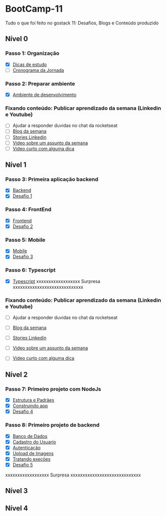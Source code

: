 # BootCamp-11
Tudo o que foi feito no gostack 11: Desafios, Blogs e Conteúdo produzido

## Nível 0
### Passo 1: Organização
- [x] [Dicas de estudo](https://github.com/gislainejessica/BootCamp-11/blob/master/dicas.md)
- [ ] [Cronograma da Jornada ](https://www.notion.so/Cronograma-de-estudos-d3ec0890b55049ffb8e98e4327478250)

### Passo 2: Preparar ambiente
- [x] [Ambiente de desenvolvimento](https://github.com/gislainejessica/BootCamp-11/blob/master/ambiente-dev.md)

### Fixando conteúdo: Publicar aprendizado da semana (Linkedin e Youtube)
- [ ] Ajudar a responder duvidas no chat da rocketseat
- [ ] [Blog da semana]()
- [ ] [Stories Linkedin]()
- [ ] [Video sobre um assunto da semana]()
- [ ] [Video curto com alguma dica]()

## Nível 1
### Passo 3: Primeira aplicação backend
- [x] [Backend](https://github.com/gislainejessica/BootCamp-11/blob/master/backend-first.md)
- [x] [Desafio 1]()

### Passo 4: FrontEnd
- [x] [Frontend](https://github.com/gislainejessica/BootCamp-11/blob/master/frontend-first.md)
- [x] [Desafio 2]()

### Passo 5: Mobile
- [x] [Mobile](https://github.com/gislainejessica/BootCamp-11/blob/master/mobile-first.md)
- [x] [Desafio 3]()

### Passo 6: Typescript
- [x] [Typescript](https://github.com/gislainejessica/BootCamp-11/blob/master/01-Typescript.md)
xxxxxxxxxxxxxxxxxx Surpresa xxxxxxxxxxxxxxxxxxxxxxxxxxxxx

### Fixando conteúdo: Publicar aprendizado da semana (Linkedin e Youtube)
- [ ] Ajudar a responder duvidas no chat da rocketseat
- [ ] [Blog da semana]()
- [ ] [Stories Linkedin]()
- [ ] [Video sobre um assunto da semana]()
- [ ] [Video curto com alguma dica]()


## Nível 2

### Passo 7: Primeiro projeto com NodeJs
- [x] [Estrutura e Padrães]()
- [x] [Construindo app]()
- [x] [Desafio 4]()

### Passo 8: Primeiro projeto de backend
- [x] [Banco de Dados]()
- [x] [Cadastro do Usuario]()
- [x] [Autenticação]()
- [x] [Upload de Imagens]()
- [x] [Tratando exeções]()
- [x] [Desafio 5]()

xxxxxxxxxxxxxxxxxx Surpresa xxxxxxxxxxxxxxxxxxxxxxxxxxxxx


## Nível 3
## Nível 4
